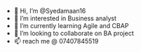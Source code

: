 - 👋 Hi, I’m @Syedamaan16
- 👀 I’m interested in Business analyst
- 🌱 I’m currently learning Agile and CBAP
- 💞️ I’m looking to collaborate on BA project
- 📫 reach me @ 07407845519

<!---
Syedamaan16/Syedamaan16 is a ✨ special ✨ repository because its `README.md` (this file) appears on your GitHub profile.
You can click the Preview link to take a look at your changes.
--->
